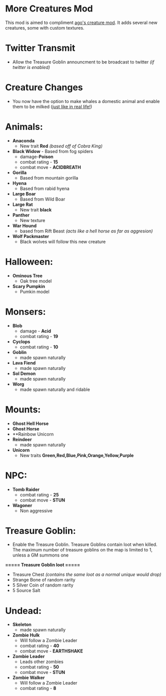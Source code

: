 # More Creatures Mod
This mod is aimed to compliment [ago's creature mod](https://github.com/ago1024/CreatureMod). It adds several new creatures, some with custom textures.

# Twitter Transmit
* Allow the Treasure Goblin announcment to be broadcast to twitter *(if twitter is enabled)*

# Creature Changes
* You now have the option to make whales a domestic animal and enable them to be milked ([just like in real life!](http://www.whalefacts.org/whale-milk/))
# Animals:
* **Anaconda**
  * New trait **Red** *(based off of Cobra King)*
* **Black Widow** - Based from fog spiders
  * damage-**Poison**
  * combat rating - **15**
  * combat move - **ACIDBREATH**
* **Gorilla**
  * Based from mountain gorilla
* **Hyena**
  * Based from rabid hyena
* **Large Boar**
  * Based from Wild Boar
* **Large Rat**
  * New trait **black**
* **Panther**
  * New texture
* **War Hound**
  * based from Rift Beast *(acts like a hell horse as far as aggresion)*
* **Wolf Packmaster**
  * Black wolves will follow this new creature

# Halloween:
* **Ominous Tree**
  * Oak tree model
* **Scary Pumpkin**
  * Pumkin model

# Monsers:
* **Blob**
  * damage - **Acid**
  * combat rating - **19**
* **Cyclops**
  * combat rating - **10**
* **Goblin**
  * made spawn naturally
* **Lava Fiend**
  * made spawn naturally
* **Sol Demon**
  * made spawn naturally
* **Worg**
  * made spawn naturally and ridable

# Mounts:
* **Ghost Hell Horse**
* **Ghost Horse**
* **Rainbow Unicorn
* **Reindeer**
  * made spawn naturally
* **Unicorn**
  * New traits **Green,Red,Blue,Pink,Orange,Yellow,Purple**
# NPC:
* **Tomb Raider**
  * combat rating - **25**
  * combat move - **STUN**
* **Wagoner** 
  * Non aggressive

# Treasure Goblin:
* Enable the Treasure Goblin. Treasure Goblins contain loot when killed. The maximum number of treasure goblins on the map is limited to 1, unless a GM summons one

**===== Treasure Goblin loot =====**
  * Treasure Chest *(contains the same loot as a normal unique would drop)*
  * Strange Bone of random rarity
  * 5 Silver Coin of random rarity
  * 5 Source Salt

# Undead:
* **Skeleton**
  * made spawn naturally
* **Zombie Hulk**
  * Will follow a Zombie Leader
  * combat rating - **40**
  * combat move - **EARTHSHAKE**
* **Zombie Leader**
  * Leads other zombies
  * combat rating - **50**
  * combat move - **STUN**
* **Zombie Walker**
  * Will follow a Zombie Leader
  * combat rating - **8**
